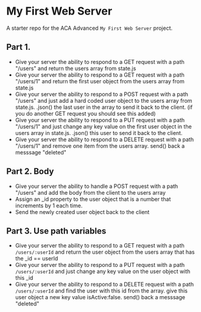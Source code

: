 # My First Web Server

A starter repo for the ACA Advanced `My First Web Server` project.


## Part 1.
* Give your server the ability to respond to a GET request with a path "/users" and return the users array from state.js
* Give your server the ability to respond to a GET request with a path "/users/1" and return the first user object from the users array from state.js
* Give your server the ability to respond to a POST request with a path "/users" and just add a hard coded user object to the users array from state.js. .json() the last user in the array to send it back to the client. (if you do another GET request you should see this added)
* Give your server the ability to respond to a PUT request with a path "/users/1" and just change any key value on the first user object in the users array in state.js. .json() this user to send it back to the client.
* Give your server the ability to respond to a DELETE request with a path "/users/1" and remove one item from the users array. send() back a messsage "deleted"


## Part 2. Body
* Give your server the ability to handle a POST request with a path "/users" and add the body from the client to the users array
* Assign an _id property to the user object that is a number that increments by 1 each time.
* Send the newly created user object back to the client

## Part 3. Use path variables
* Give your server the ability to respond to a GET request with a path `/users/:userId` and return the user object from the users array that has the _id == userId
* Give your server the ability to respond to a PUT request with a path `/users/:userId` and just change any key value on the user object with this _id 
* Give your server the ability to respond to a DELETE request with a path `/users/:userId` and find the user with this id from the array. give this user object a new key value isActive:false.  send() back a messsage "deleted"
